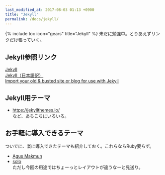 ```yaml
---
last_modified_at: 2017-08-03 01:13 +0900
title: "Jekyll"
permalink: /docs/jekyll/
---
```

{% include toc icon="gears" title="Jekyll" %} 未だに勉強中。とりあえずリンクだけ張っていく。

## Jekyll参照リンク
[Jekyll](http://jekyllrb.com/)   
[Jekyll（日本語訳）](http://jekyllrb-ja.github.io/)   
[Import your old & busted site or blog for use with Jekyll](http://import.jekyllrb.com/)

## Jekyll用テーマ
+ https://jekyllthemes.io/   
など、あちこちにいろいろ。

## お手軽に導入できるテーマ
ついでに、楽に導入できたテーマも紹介しておく。これらならRuby要らず。

- [Agus Makmun](https://agusmakmun.github.io/)   
- [solo](https://chibicode.github.io/solo/)   
ただし今回の用途ではちょーっとレイアウトが違うなーと見送り。
